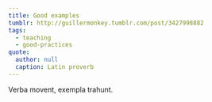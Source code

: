 ```yaml
---
title: Good examples
tumblr: http://guillermonkey.tumblr.com/post/3427998882
tags:
  - teaching
  - good-practices
quote:
  author: null
  caption: Latin proverb
---
```


Verba movent, exempla trahunt.
